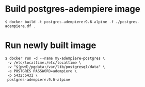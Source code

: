 
# Build postgres-adempiere image
```shell
$ docker build -t postgres-adempiere:9.6-alpine -f ./postgres-adempiere.df .
```

# Run newly built image
```shell
$ docker run -d --name my-adempiere-postgres \
 -v /etc/localtime:/etc/localtime \
 -v "$(pwd)/pgdata:/var/lib/postgresql/data" \
 -e POSTGRES_PASSWORD=adempiere \
 -p 5432:5432 \
 postgres-adempiere:9.6-alpine
```
